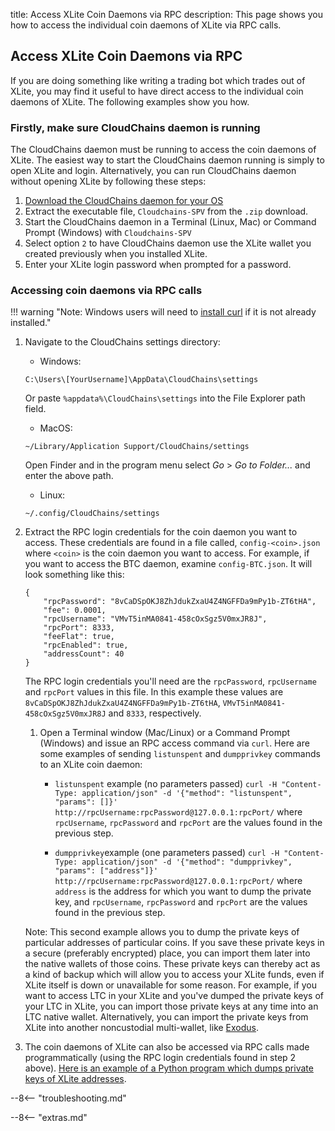 title: Access XLite Coin Daemons via RPC
description: This page shows you how to access the individual coin daemons of XLite via RPC calls.

## Access XLite Coin Daemons via RPC

If you are doing something like writing a trading bot which
trades out of XLite, you may find it useful to have direct access to
the individual coin daemons of XLite. The following examples show you
how.

### Firstly, make sure CloudChains daemon is running

The CloudChains daemon must be running to access the coin daemons
of XLite. The easiest way to start the CloudChains daemon running
is simply to open XLite and login. Alternatively, you can run CloudChains daemon
without opening XLite by following these steps:

1. [Download the CloudChains daemon for your OS](https://github.com/blocknetdx/xlite/blob/master/bin.json)
1. Extract the executable file, `Cloudchains-SPV` from the `.zip` download.
1. Start the CloudChains daemon in a Terminal (Linux, Mac) or Command Prompt	(Windows) with `Cloudchains-SPV`
1. Select option `2` to have CloudChains daemon use the XLite
wallet you created previously when you installed XLite.
1. Enter your XLite login password when prompted for a password.

### Accessing coin daemons via RPC calls

!!! warning "Note: Windows users will need to [install curl](https://curl.se/download.html) if it is not already installed."
			  
1. Navigate to the CloudChains settings directory:
	- Windows:
	```
	C:\Users\[YourUsername]\AppData\CloudChains\settings
	```
	Or paste `%appdata%\CloudChains\settings` into the File Explorer path field.
   
    - MacOS:
	```
	~/Library/Application Support/CloudChains/settings
	```
	Open Finder and in the program menu select *Go* > *Go to Folder...* and enter the above path.
   
	- Linux:
	```
	~/.config/CloudChains/settings
	```

1. Extract the RPC login credentials for the coin daemon you want
   to access. These credentials are found in a file called,
   `config-<coin>.json` where `<coin>` is the coin daemon you
   want to access. For example, if you want to access the BTC
   daemon, examine `config-BTC.json`. It will look something like this:
   ```
   {
	   "rpcPassword": "8vCaDSpOKJ8ZhJdukZxaU4Z4NGFFDa9mPy1b-ZT6tHA",
	   "fee": 0.0001,
	   "rpcUsername": "VMvT5inMA0841-458cOxSgz5V0mxJR8J",
	   "rpcPort": 8333,
	   "feeFlat": true,
	   "rpcEnabled": true,
	   "addressCount": 40
   }
   ```

	The RPC login credentials you'll need are the `rpcPassword`, `rpcUsername`
	and `rpcPort` values in this file. In this example
	these values are
	`8vCaDSpOKJ8ZhJdukZxaU4Z4NGFFDa9mPy1b-ZT6tHA`,
	`VMvT5inMA0841-458cOxSgz5V0mxJR8J` and `8333`, respectively.
   
   1. Open a Terminal window (Mac/Linux) or a Command
	  Prompt (Windows) and issue an RPC access command via
	  `curl`. Here are some examples of sending `listunspent` and `dumpprivkey`
	  commands to an XLite coin daemon:
	  - `listunspent` example (no parameters passed)
			```
			curl -H "Content-Type: application/json" -d '{"method":
			"listunspent", "params": []}'
			http://rpcUsername:rpcPassword@127.0.0.1:rpcPort/
			```
			where `rpcUsername`, `rpcPassword` and
			`rpcPort` are the values found in the previous step.

	  - `dumpprivkey`example (one parameters passed)
			```
			curl -H "Content-Type: application/json" -d '{"method":
			"dumpprivkey", "params": ["address"]}'
			http://rpcUsername:rpcPassword@127.0.0.1:rpcPort/
			```
			where `address` is the address for which you want to
			dump the private key, and `rpcUsername`, `rpcPassword` and
			`rpcPort` are the values found in the previous step.
			  
	Note: This second example allows you to dump the private keys of
	particular addresses of particular coins. If you save these
	private keys in a secure (preferably encrypted) place, you can
	import them later into the native wallets of those coins. These
	private keys can thereby act as a kind of backup
	which will allow you to access your XLite funds, even
	if XLite itself is down or unavailable for some reason.
	For example, if you want to access LTC in your XLite and you've dumped the private
	keys of your LTC in XLite, you can import those private keys at
	any time into an LTC native wallet. Alternatively, you can import
	the private keys from XLite into another noncustodial
	multi-wallet, like [Exodus](https://www.exodus.com).

1. The coin daemons of XLite can also be accessed via RPC calls made
   programmatically (using the RPC login credentials found in step 2 above). [Here is an example of a Python program which dumps private keys of XLite addresses](https://github.com/tryiou/xlite_toolkit/blob/main/Xlite_privateKeysExtractor.py).



--8<-- "troubleshooting.md"






<script type="text/javascript">
// read instructions for related links in ../snippets/extras.md
var relatedLinks = [];
</script>

--8<-- "extras.md"





